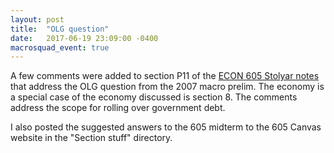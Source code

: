 ```yaml
---
layout: post
title:  "OLG question"
date:   2017-06-19 23:09:00 -0400
macrosquad_event: true
---
```


A few comments were added to section P11 of the
[ECON 605 Stolyar notes](https://umich.box.com/s/3x06wji3k2mkmwrcbdggwlrq410vtg0g)
that address the OLG question from the 2007 macro prelim.
The economy is a special case of the economy discussed is section 8.
The comments address the scope for rolling over government debt.

I also posted the suggested answers to the 605 midterm to the 605 Canvas website in the "Section stuff" directory.

<!--more-->
